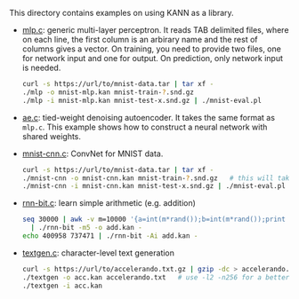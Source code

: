 This directory contains examples on using KANN as a library.

* [mlp.c](mlp.c): generic multi-layer perceptron. It reads TAB delimited files,
  where on each line, the first column is an arbirary name and the rest of
  columns gives a vector. On training, you need to provide two files, one for
  network input and one for output. On prediction, only network input is needed.
  ```sh
  curl -s https://url/to/mnist-data.tar | tar xf -
  ./mlp -o mnist-mlp.kan mnist-train-?.snd.gz
  ./mlp -i mnist-mlp.kan mnist-test-x.snd.gz | ./mnist-eval.pl
  ```

* [ae.c](ae.c): tied-weight denoising autoencoder. It takes the same format as
  `mlp.c`. This example shows how to construct a neural network with shared
  weights.

* [mnist-cnn.c](mnist-cnn.c): ConvNet for MNIST data.
  ```sh
  curl -s https://url/to/mnist-data.tar | tar xf -
  ./mnist-cnn -o mnist-cnn.kan mnist-train-?.snd.gz   # this will take a while
  ./mnist-cnn -i mnist-cnn.kan mnist-test-x.snd.gz | ./mnist-eval.pl
  ```

* [rnn-bit.c](rnn-bit.c): learn simple arithmetic (e.g. addition)
  ```sh
  seq 30000 | awk -v m=10000 '{a=int(m*rand());b=int(m*rand());print a,b,a+b}' \
    | ./rnn-bit -m5 -o add.kan -
  echo 400958 737471 | ./rnn-bit -Ai add.kan -
  ```

* [textgen.c](textgen.c): character-level text generation
  ```sh
  curl -s https://url/to/accelerando.txt.gz | gzip -dc > accelerando.txt
  ./textgen -o acc.kan accelerando.txt   # use -l2 -n256 for a better but slower model
  ./textgen -i acc.kan
  ```
